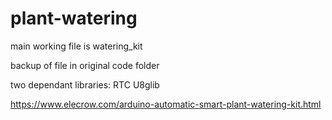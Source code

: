 # plant-watering

main working file is watering_kit

backup of file in original code folder

two dependant libraries:
  RTC
  U8glib
  
https://www.elecrow.com/arduino-automatic-smart-plant-watering-kit.html
